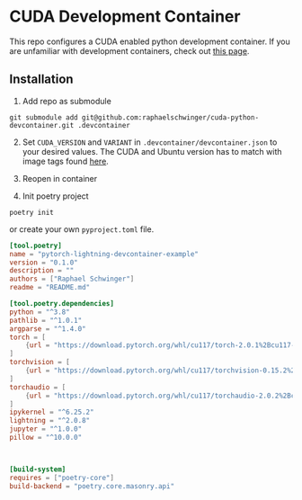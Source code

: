 # CUDA Development Container
This repo configures a CUDA enabled python development container. 
If you are unfamiliar with development containers, check out [this page](https://github.com/microsoft/vscode-dev-containers).

## Installation

1. Add repo as submodule
```
git submodule add git@github.com:raphaelschwinger/cuda-python-devcontainer.git .devcontainer
```

2. Set `CUDA_VERSION` and `VARIANT` in `.devcontainer/devcontainer.json` to your desired values. 
   The CUDA and Ubuntu version has to match with image tags found [here](https://hub.docker.com/r/nvidia/cuda).

3. Reopen in container

4. Init poetry project
```
poetry init
```

or create your own `pyproject.toml` file.

```toml
[tool.poetry]
name = "pytorch-lightning-devcontainer-example"
version = "0.1.0"
description = ""
authors = ["Raphael Schwinger"]
readme = "README.md"

[tool.poetry.dependencies]
python = "^3.8"
pathlib = "^1.0.1"
argparse = "^1.4.0"
torch = [
    {url = "https://download.pytorch.org/whl/cu117/torch-2.0.1%2Bcu117-cp38-cp38-linux_x86_64.whl", platform = "linux", python = ">=3.8 <3.9"}
]
torchvision = [
    {url = "https://download.pytorch.org/whl/cu117/torchvision-0.15.2%2Bcu117-cp38-cp38-linux_x86_64.whl", platform = "linux", python = ">=3.8 <3.9"}
]
torchaudio = [
    {url = "https://download.pytorch.org/whl/cu117/torchaudio-2.0.2%2Bcu117-cp38-cp38-linux_x86_64.whl", platform = "linux", python = ">=3.8 <3.9"}
]
ipykernel = "^6.25.2"
lightning = "^2.0.8"
jupyter = "^1.0.0"
pillow = "^10.0.0"



[build-system]
requires = ["poetry-core"]
build-backend = "poetry.core.masonry.api"
```